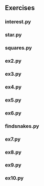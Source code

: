 
## Exercises

### interest.py

### star.py

### squares.py

### ex2.py

### ex3.py

### ex4.py

### ex5.py

### ex6.py

### findsnakes.py

### ex7.py

### ex8.py

### ex9.py

### ex10.py
